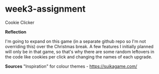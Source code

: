# week3-assignment

Cookie Clicker

**Reflection**

I'm going to expand on this game (in a separate github repo so I'm not overriding this) over the Christmas break. A few features I initially planned will only be in that game, so that's why there are some random leftovers in the code like cookies per click and changing the names of each upgrade.

**Sources**
"Inspiration" for colour themes - https://suikagame.com/
